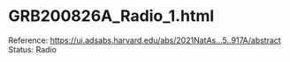 # GRB200826A_Radio_1.html

Reference: https://ui.adsabs.harvard.edu/abs/2021NatAs...5..917A/abstract
Status: Radio